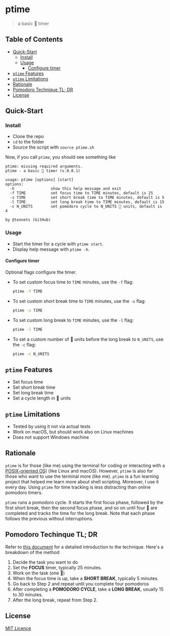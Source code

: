 # ptime
> a basic 🍅 timer

## Table of Contents
- [Quick-Start](#quick-start)
    - [Install](#install)
    - [Usage](#usage)
        - [Configure timer](#configure-timer)
- [`ptime` Features](#ptime-features)
- [`ptime` Limitations](#ptime-limitations)
- [Rationale](#rationale)
- [Pomodoro Technique TL; DR](#pomodoro-techinque-tl-dr)
- [License](#license)

## Quick-Start
### Install
- Clone the repo
- `cd` to the folder
- Source the script with `source ptime.sh`

Now, if you call `ptime`, you should see something like
```
ptime: missing required arguments.
ptime - a basic 🍅 timer (v.0.0.1)

usage: ptime [options] [start]
options:
  -h                show this help message and exit
  -f TIME           set focus time to TIME minutes, default is 25
  -s TIME           set short break time to TIME minutes, default is 5
  -l TIME           set long break time to TIME minutes, default is 15
  -c N_UNITS        set pomodoro cycle to N_UNITS 🍅 units, default is 4

by @tennets (GitHub)
```

### Usage
- Start the timer for a cycle with `ptime start`.
- Display help message with `ptime -h`.

#### Configure timer
Optional flags configure the timer.
- To set custom focus time to `TIME` minutes, use the `-f` flag:
    ```bash
    ptime -f TIME
    ```
- To set custom short break time to `TIME` minutes, use the `-s` flag:
    ```bash
    ptime -s TIME
    ```
- To set custom long break to `TIME` minutes, use the `-l` flag:
    ```bash
    ptime -l TIME
    ```
- To set a custom number of 🍅 units before the long break to `N_UNITS`, use the `-c` flag:
    ```bash
    ptime -c N_UNITS
    ```
## `ptime` Features
- Set focus time
- Set short break time
- Set long break time
- Set a cycle length in 🍅 units

## `ptime` Limitations
- Tested by using it not via actual tests
- Work on macOS, but should work also on Linux machines
- Does not support Windows machine
## Rationale
`ptime` is for those (like me) using the terminal for coding or interacting with a [POSIX-oriented OS](https://en.wikipedia.org/wiki/POSIX)( (like Linux and macOS).
However, `ptime` is also for those who want to use the terminal more (like me). 
`ptime` is a fun learning project that helped me learn more about shell scripting.
Moreover, I use it every day.
Using `ptime` for time tracking is less distracting than online pomodoro timers.

`ptime` runs a pomodoro cycle. 
It starts the first focus phase, followed by the first short break, then the second focus phase, and so on until four 🍅 are completed and tracks the time for the long break.
Note that each phase follows the previous without interruptions.

## Pomodoro Techinque TL; DR
Refer to [this document](http://friend.ucsd.edu/reasonableexpectations/downloads/Cirillo%20--%20Pomodoro%20Technique.pdf) for a detailed introduction to the technique.
Here's a breakdown of the method
1. Decide the task you want to do
2. Set the __FOCUS__ timer, typically 25 minutes.
3. Work on the task (one 🍅)
4. When the focus time is up, take a __SHORT BREAK__, typically 5 minutes.
5. Go back to Step 2 and repeat until you complete four pomodoros
6. After completing a __POMODORO CYCLE__, take a __LONG BREAK__, usually 15 to 30 minutes.
7. After the long break, repeat from Step 2.

## License
[MIT Licence](LICENCE)